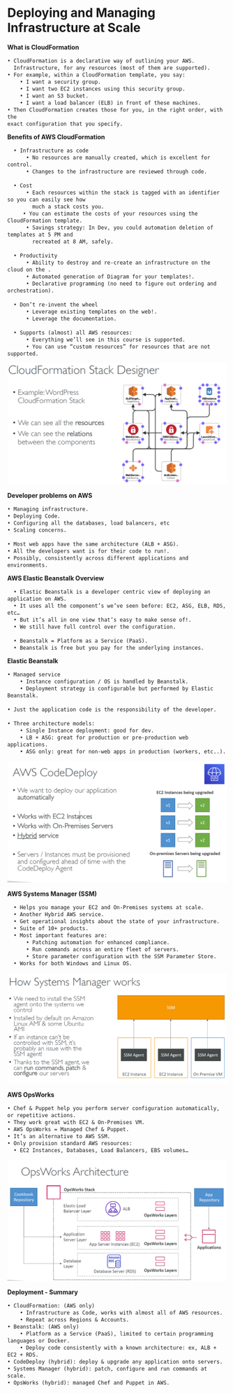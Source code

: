 # Deploying and Managing Infrastructure at Scale

  **What is CloudFormation**
  
    • CloudFormation is a declarative way of outlining your AWS.
      Infrastructure, for any resources (most of them are supported).
    • For example, within a CloudFormation template, you say:
        • I want a security group.
        • I want two EC2 instances using this security group.
        • I want an S3 bucket.
        • I want a load balancer (ELB) in front of these machines.
    • Then CloudFormation creates those for you, in the right order, with the
    exact configuration that you specify.
    
  **Benefits of AWS CloudFormation**
  
      • Infrastructure as code
          • No resources are manually created, which is excellent for control.
          • Changes to the infrastructure are reviewed through code.
          
      • Cost
          • Each resources within the stack is tagged with an identifier so you can easily see how
            much a stack costs you.
         • You can estimate the costs of your resources using the CloudFormation template.
          • Savings strategy: In Dev, you could automation deletion of templates at 5 PM and
            recreated at 8 AM, safely.
            
      • Productivity
          • Ability to destroy and re-create an infrastructure on the cloud on the .
          • Automated generation of Diagram for your templates!.
          • Declarative programming (no need to figure out ordering and orchestration).
          
      • Don’t re-invent the wheel
          • Leverage existing templates on the web!.
          • Leverage the documentation.
          
      • Supports (almost) all AWS resources:
          • Everything we’ll see in this course is supported.
          • You can use “custom resources” for resources that are not supported.
   
   ![stack_designer](https://github.com/mnadarsh/AWS/blob/master/Images/stack_designer.PNG "stack_designer")
   
  **Developer problems on AWS**
  
    • Managing infrastructure.
    • Deploying Code.
    • Configuring all the databases, load balancers, etc
    • Scaling concerns.
    
    • Most web apps have the same architecture (ALB + ASG).
    • All the developers want is for their code to run!.
    • Possibly, consistently across different applications and environments.
    
 **AWS Elastic Beanstalk Overview**
 
      • Elastic Beanstalk is a developer centric view of deploying an application on AWS.
      • It uses all the component’s we’ve seen before: EC2, ASG, ELB, RDS, etc…
      • But it’s all in one view that’s easy to make sense of!.
      • We still have full control over the configuration.
      
      • Beanstalk = Platform as a Service (PaaS).
      • Beanstalk is free but you pay for the underlying instances.
      
 **Elastic Beanstalk**
 
    • Managed service
        • Instance configuration / OS is handled by Beanstalk.
        • Deployment strategy is configurable but performed by Elastic Beanstalk.
        
    • Just the application code is the responsibility of the developer.
    
    • Three architecture models:
        • Single Instance deployment: good for dev.
        • LB + ASG: great for production or pre-production web applications.
        • ASG only: great for non-web apps in production (workers, etc..).
        
  ![Aws_code_deploy](https://github.com/mnadarsh/AWS/blob/master/Images/Aws_code_deploy.PNG "Aws_code_deploy")
  
 **AWS Systems Manager (SSM)**
 
      • Helps you manage your EC2 and On-Premises systems at scale.
      • Another Hybrid AWS service.
      • Get operational insights about the state of your infrastructure.
      • Suite of 10+ products.
      • Most important features are:
          • Patching automation for enhanced compliance.
          • Run commands across an entire fleet of servers.
          • Store parameter configuration with the SSM Parameter Store.
      • Works for both Windows and Linux OS.
      
![Aws_ssm](https://github.com/mnadarsh/AWS/blob/master/Images/Aws_ssm.PNG "Aws_ssm")

**AWS OpsWorks**

    • Chef & Puppet help you perform server configuration automatically, or repetitive actions.
    • They work great with EC2 & On-Premises VM.
    • AWS OpsWorks = Managed Chef & Puppet.
    • It’s an alternative to AWS SSM.
    • Only provision standard AWS resources:
      • EC2 Instances, Databases, Load Balancers, EBS volumes…
      
![Aws_opsworks](https://github.com/mnadarsh/AWS/blob/master/Images/Aws_opsworks.PNG "Aws_opsworks") 

**Deployment - Summary**

    • CloudFormation: (AWS only)
        • Infrastructure as Code, works with almost all of AWS resources.
        • Repeat across Regions & Accounts.
    • Beanstalk: (AWS only)
        • Platform as a Service (PaaS), limited to certain programming languages or Docker.
        • Deploy code consistently with a known architecture: ex, ALB + EC2 + RDS.
    • CodeDeploy (hybrid): deploy & upgrade any application onto servers.
    • Systems Manager (hybrid): patch, configure and run commands at scale.
    • OpsWorks (hybrid): managed Chef and Puppet in AWS.
